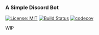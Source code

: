 ### A Simple Discord Bot
[![License: MIT](https://img.shields.io/badge/License-MIT-blue.svg)](/LICENSE)
[![Build Status](https://travis-ci.com/juan-medina/cecibot.svg?branch=master)](https://travis-ci.com/juan-medina/cecibot)
[![codecov](https://codecov.io/gh/juan-medina/cecibot/branch/master/graph/badge.svg)](https://codecov.io/gh/juan-medina/cecibot)


WIP